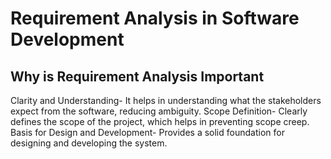 # Requirement Analysis in Software Development

## Why is Requirement Analysis Important
  Clarity and Understanding- It helps in understanding what the stakeholders expect from the software, reducing ambiguity.
  Scope Definition- Clearly defines the scope of the project, which helps in preventing scope creep.
  Basis for Design and Development- Provides a solid foundation for designing and developing the system.

